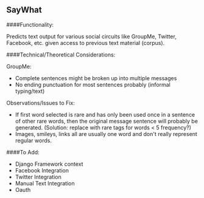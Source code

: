 SayWhat
------

####Functionality:

Predicts text output for various social circuits like GroupMe, Twitter, Facebook, etc. given access to previous text material (corpus).

####Technical/Theoretical Considerations:

GroupMe:
- Complete sentences might be broken up into multiple messages
- No ending punctuation for most sentences probably (informal typing/text)

Observations/Issues to Fix:
- If first word selected is rare and has only been used once in a sentence of other rare words, then the original message sentence will probably be generated. (Solution: replace with rare tags for words < 5 frequency?) 
- Images, smileys, links all are usually one word and don't really represent regular words.

####To Add:
- Django Framework context
- Facebook Integration
- Twitter Integration
- Manual Text Integration
- Oauth
